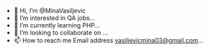 - 👋 Hi, I’m @MinaVasiljevic
- 👀 I’m interested in QA jobs...
- 🌱 I’m currently learning PHP...
- 💞️ I’m looking to collaborate on ...
- 📫 How to reach me Email address vasiljevicmina03@gmail.com...

<!---
MinaVasiljevic/MinaVasiljevic is a ✨ special ✨ repository because its `README.md` (this file) appears on your GitHub profile.
You can click the Preview link to take a look at your changes.
--->
